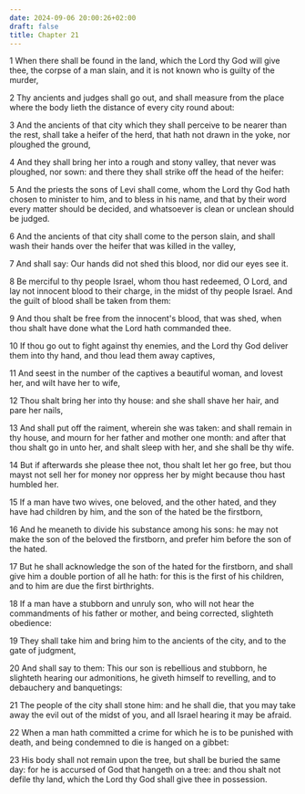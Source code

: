 ```yaml
---
date: 2024-09-06 20:00:26+02:00
draft: false
title: Chapter 21
---
```




1 When there shall be found in the land, which the Lord thy God will give thee, the corpse of a man slain, and it is not known who is guilty of the murder,

2 Thy ancients and judges shall go out, and shall measure from the place where the body lieth the distance of every city round about:

3 And the ancients of that city which they shall perceive to be nearer than the rest, shall take a heifer of the herd, that hath not drawn in the yoke, nor ploughed the ground,

4 And they shall bring her into a rough and stony valley, that never was ploughed, nor sown: and there they shall strike off the head of the heifer:

5 And the priests the sons of Levi shall come, whom the Lord thy God hath chosen to minister to him, and to bless in his name, and that by their word every matter should be decided, and whatsoever is clean or unclean should be judged.

6 And the ancients of that city shall come to the person slain, and shall wash their hands over the heifer that was killed in the valley,

7 And shall say: Our hands did not shed this blood, nor did our eyes see it.

8 Be merciful to thy people Israel, whom thou hast redeemed, O Lord, and lay not innocent blood to their charge, in the midst of thy people Israel. And the guilt of blood shall be taken from them:

9 And thou shalt be free from the innocent's blood, that was shed, when thou shalt have done what the Lord hath commanded thee.

10 If thou go out to fight against thy enemies, and the Lord thy God deliver them into thy hand, and thou lead them away captives,

11 And seest in the number of the captives a beautiful woman, and lovest her, and wilt have her to wife,

12 Thou shalt bring her into thy house: and she shall shave her hair, and pare her nails,

13 And shall put off the raiment, wherein she was taken: and shall remain in thy house, and mourn for her father and mother one month: and after that thou shalt go in unto her, and shalt sleep with her, and she shall be thy wife.

14 But if afterwards she please thee not, thou shalt let her go free, but thou mayst not sell her for money nor oppress her by might because thou hast humbled her.

15 If a man have two wives, one beloved, and the other hated, and they have had children by him, and the son of the hated be the firstborn,

16 And he meaneth to divide his substance among his sons: he may not make the son of the beloved the firstborn, and prefer him before the son of the hated.

17 But he shall acknowledge the son of the hated for the firstborn, and shall give him a double portion of all he hath: for this is the first of his children, and to him are due the first birthrights.

18 If a man have a stubborn and unruly son, who will not hear the commandments of his father or mother, and being corrected, slighteth obedience:

19 They shall take him and bring him to the ancients of the city, and to the gate of judgment,

20 And shall say to them: This our son is rebellious and stubborn, he slighteth hearing our admonitions, he giveth himself to revelling, and to debauchery and banquetings:

21 The people of the city shall stone him: and he shall die, that you may take away the evil out of the midst of you, and all Israel hearing it may be afraid.

22 When a man hath committed a crime for which he is to be punished with death, and being condemned to die is hanged on a gibbet:

23 His body shall not remain upon the tree, but shall be buried the same day: for he is accursed of God that hangeth on a tree: and thou shalt not defile thy land, which the Lord thy God shall give thee in possession.

